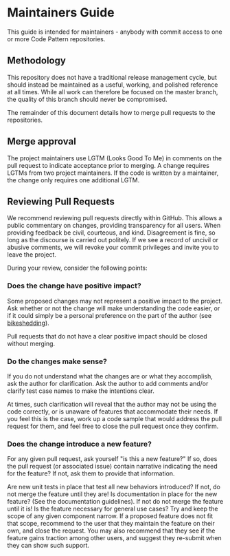 # Maintainers Guide

This guide is intended for maintainers - anybody with commit access to one or more Code Pattern repositories.

## Methodology

This repository does not have a traditional release management cycle, but should instead be maintained as a useful, working, and polished reference at
all times. While all work can therefore be focused on the master branch, the quality of this branch should never be compromised.

The remainder of this document details how to merge pull requests to the repositories.

## Merge approval

The project maintainers use LGTM (Looks Good To Me) in comments on the pull request to indicate acceptance prior to merging. A change requires LGTMs from
two project maintainers. If the code is written by a maintainer, the change only requires one additional LGTM.

## Reviewing Pull Requests

We recommend reviewing pull requests directly within GitHub. This allows a public commentary on changes, providing transparency for all users. When
providing feedback be civil, courteous, and kind. Disagreement is fine, so long as the discourse is carried out politely. If we see a record of uncivil or
abusive comments, we will revoke your commit privileges and invite you to leave the project.

During your review, consider the following points:

### Does the change have positive impact?

Some proposed changes may not represent a positive impact to the project. Ask whether or not the change will make understanding the code easier, or if it
could simply be a personal preference on the part of the author (see [bikeshedding](https://en.wiktionary.org/wiki/bikeshedding)).

Pull requests that do not have a clear positive impact should be closed without merging.

### Do the changes make sense?

If you do not understand what the changes are or what they accomplish, ask the author for clarification. Ask the author to add comments and/or clarify test
case names to make the intentions clear.

At times, such clarification will reveal that the author may not be using the code correctly, or is unaware of features that accommodate their needs. If you
feel this is the case, work up a code sample that would address the pull request for them, and feel free to close the pull request once they confirm.

### Does the change introduce a new feature?

For any given pull request, ask yourself "is this a new feature?" If so, does the pull request (or associated issue) contain narrative indicating the need
for the feature? If not, ask them to provide that information.

Are new unit tests in place that test all new behaviors introduced? If not, do not merge the feature until they are! Is documentation in place for the new
feature? (See the documentation guidelines). If not do not merge the feature until it is! Is the feature necessary for general use cases? Try and keep the
scope of any given component narrow. If a proposed feature does not fit that scope, recommend to the user that they maintain the feature on their own, and
close the request. You may also recommend that they see if the feature gains traction among other users, and suggest they re-submit when they can show such
support.

